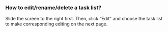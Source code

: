 ### How to edit/rename/delete a task list?
Slide the screen to the right first. Then, click “Edit” and choose the task list to make corresponding editing on the next page.
